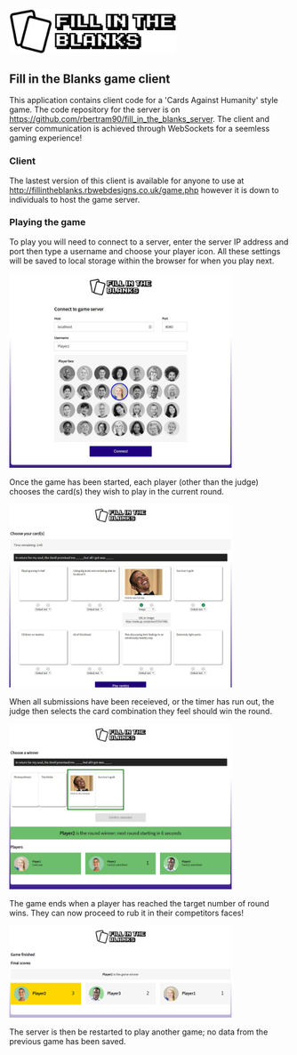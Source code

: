 <img src="https://raw.githubusercontent.com/rbertram90/fill_in_the_blanks_client/master/public/images/logo.png" width="300" alt="Fill in the Blanks logo">

## Fill in the Blanks game client
This application contains client code for a 'Cards Against Humanity' style game. The code repository for the server is on https://github.com/rbertram90/fill_in_the_blanks_server. The client and server communication is achieved through WebSockets for a seemless gaming experience!

### Client
The lastest version of this client is available for anyone to use at http://fillintheblanks.rbwebdesigns.co.uk/game.php however it is down to individuals to host the game server.

### Playing the game
To play you will need to connect to a server, enter the server IP address and port then type a username and choose your player icon. All these settings will be saved to local storage within the browser for when you play next.

<img src="https://raw.githubusercontent.com/rbertram90/fill_in_the_blanks_client/master/public/images/screenshots/login.jpg" width="400px" alt="Connect screen">

Once the game has been started, each player (other than the judge) chooses the card(s) they wish to play in the current round.

<img src="https://raw.githubusercontent.com/rbertram90/fill_in_the_blanks_client/master/public/images/screenshots/choosing.jpg" width="400px" alt="Card selection screen">

When all submissions have been receieved, or the timer has run out, the judge then selects the card combination they feel should win the round.

<img src="https://raw.githubusercontent.com/rbertram90/fill_in_the_blanks_client/master/public/images/screenshots/judge.jpg" width="400px" alt="Judging results screen">

The game ends when a player has reached the target number of round wins. They can now proceed to rub it in their competitors faces!

<img src="https://raw.githubusercontent.com/rbertram90/fill_in_the_blanks_client/master/public/images/screenshots/win.jpg" width="400px" alt="Game finished screen">

The server is then be restarted to play another game; no data from the previous game has been saved.